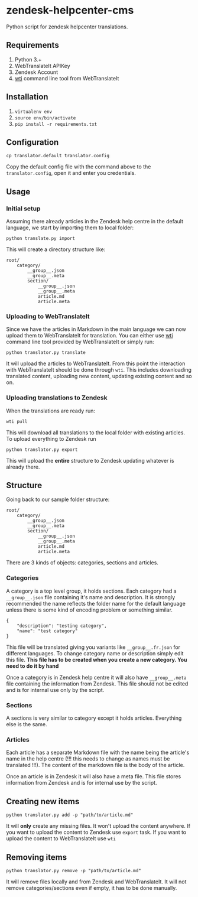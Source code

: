 zendesk-helpcenter-cms
===================

Python script for zendesk helpcenter translations.

## Requirements

1. Python 3.+
2. WebTranslateIt APIKey
3. Zendesk Account
4. [wti](https://webtranslateit.com/en/tour/external_tools) command line tool from WebTranslateIt

## Installation

1. `virtualenv env`
2. `source env/bin/activate`
3. `pip install -r requirements.txt`

## Configuration

    cp translator.default translator.config
    
Copy the default config file with the command above to the `translator.config`, open it and enter you credentials.

## Usage

### Initial setup

Assuming there already articles in the Zendesk help centre in the default language, we start by importing them to local folder:

`python translate.py import`

This will create a directory structure like:

```
root/
	category/
		__group__.json
		__group__.meta
		section/
			__group__.json
			__group__.meta
			article.md
			article.meta
```

### Uploading to WebTranslateIt

Since we have the articles in Markdown in the main language we can now upload them to WebTranslateIt for translation. You can either use [wti](https://webtranslateit.com/en/tour/external_tools) command line tool provided by WebTranslateIt or simply run:

`python translator.py translate`

It will upload the articles to WebTranslateIt. From this point the interaction with WebTranslateIt should be done through `wti`. This includes downloading translated content, uploading new content, updating existing content and so on.

### Uploading translations to Zendesk

When the translations are ready run:

`wti pull`

This will download all translations to the local folder with existing articles. To upload everything to Zendesk run

`python translator.py export`

This will upload the **entire** structure to Zendesk updating whatever is already there.

## Structure

Going back to our sample folder structure:

```
root/
	category/
		__group__.json
		__group__.meta
		section/
			__group__.json
			__group__.meta
			article.md
			article.meta
```

There are 3 kinds of objects: categories, sections and articles.

### Categories

A category is a top level group, it holds sections. Each category had a `__group__.json` file containing it's name and description. It is strongly recommended the name reflects the folder name for the default language unless there is some kind of encoding problem or something similar.

```
{
    "description": "testing category",
    "name": "test category"
}
```

This file will be translated giving you variants like `__group__.fr.json` for different languages. To change category name or description simply edit this file. **This file has to be created when you create a new category. You need to do it by hand**

Once a category is in Zendesk help centre it will also have `__group__.meta` file containing the information from Zendesk. This file should not be edited and is for internal use only by the script.

### Sections

A sections is very similar to category except it holds articles. Everything else is the same.

### Articles

Each article has a separate Markdown file with the name being the article's name in the help centre (!!! this needs to change as names must be translated !!!). The content of the markdown file is the body of the article.

Once an article is in Zendesk it will also have a meta file. This file stores information from Zendesk and is for internal use by the script.

## Creating new items

```
python translator.py add -p "path/to/article.md"
```

It will **only** create any missing files. It won't upload the content anywhere. If you want to upload the content to Zendesk use `export` task. If you want to upload the content to WebTranslateIt use `wti`

## Removing items

```
python translator.py remove -p "path/to/article.md"
```

It will remove files locally and from Zendesk and WebTranslateIt. It will not remove categories/sections even if empty, it has to be done manually.